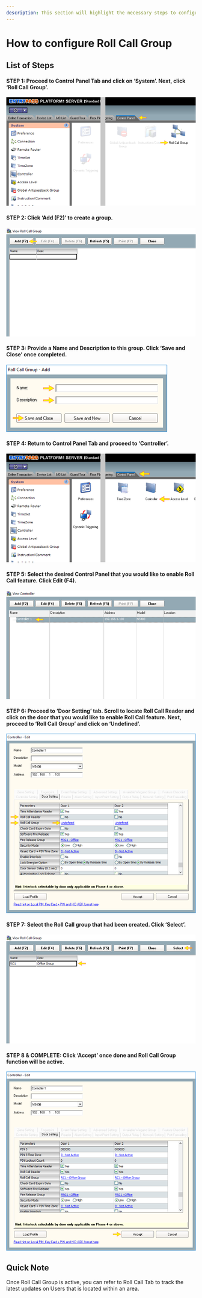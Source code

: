 ```yaml
---
description: This section will highlight the necessary steps to configure Roll Call Group
---
```


# How to configure Roll Call Group

## List of Steps

#### STEP 1: Proceed to Control Panel Tab and click on ‘System’. Next, click ‘Roll Call Group’.

![](../.gitbook/assets/untitled1%20%2820%29.png)



#### STEP 2: Click ‘Add \(F2\)’ to create a group.

![](../.gitbook/assets/untitled2%20%286%29.png)



#### STEP 3: Provide a Name and Description to this group. Click ‘Save and Close’ once completed.

![](../.gitbook/assets/untitled3%20%2810%29.png)



#### STEP 4: Return to Control Panel Tab and proceed to ‘Controller’.

![](../.gitbook/assets/untitled4%20%2818%29.png)



#### STEP 5: Select the desired Control Panel that you would like to enable Roll Call feature. Click Edit \(F4\).

![](../.gitbook/assets/untitled5%20%2814%29.png)



#### STEP 6: Proceed to ‘Door Setting’ tab. Scroll to locate Roll Call Reader and click on the door that you would like to enable Roll Call feature. Next, proceed to ‘Roll Call Group’ and click on ‘Undefined’.

![](../.gitbook/assets/untitled6%20%289%29.png)



#### STEP 7: Select the Roll Call group that had been created. Click ‘Select’.

![](../.gitbook/assets/untitled7.png)



#### STEP 8 & COMPLETE: Click ‘Accept’ once done and Roll Call Group function will be active.

![](../.gitbook/assets/untitled8.png)

## Quick Note

Once Roll Call Group is active, you can refer to Roll Call Tab to track the latest updates on Users that is located within an area.


